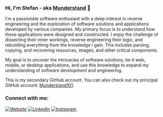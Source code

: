 ### Hi, I'm Stefan - aka [Munderstand][website] 👋

I'm a passionate software enthusiast with a deep interest in reverse engineering and the exploration of software solutions and applications developed by various companies. My primary focus is to understand how these applications were designed and constructed. I enjoy the challenge of dissecting their inner workings, reverse engineering their logic, and rebuilding everything from the knowledge I gain. This includes parsing, copying, and recovering resources, images, and other critical components.

My goal is to uncover the intricacies of software solutions, be it web, mobile, or desktop applications, and use this knowledge to expand my understanding of software development and engineering.

This is my secondary GitHub account. You can also check out my principal GitHub account: [Munderstand101][principal-github].

### Connect with me:

[![Website](https://img.shields.io/badge/Website-Munderstand.com-blue?style=for-the-badge&logo=appveyor)][website]
[![LinkedIn](https://img.shields.io/badge/LinkedIn-Stefan%20Anchidin-blue?style=for-the-badge&logo=linkedin)][linkedin]
[![Instagram](https://img.shields.io/badge/Instagram-Munderstand101-blue?style=for-the-badge&logo=instagram)][instagram]

[website]: https://Munderstand.com
[instagram]: https://instagram.com/munderstand101
[linkedin]: https://linkedin.com/in/stefan-anchidin
[principal-github]: https://github.com/Munderstand101
